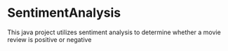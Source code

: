 # SentimentAnalysis
This java project utilizes sentiment analysis to determine whether a movie review is positive or negative
